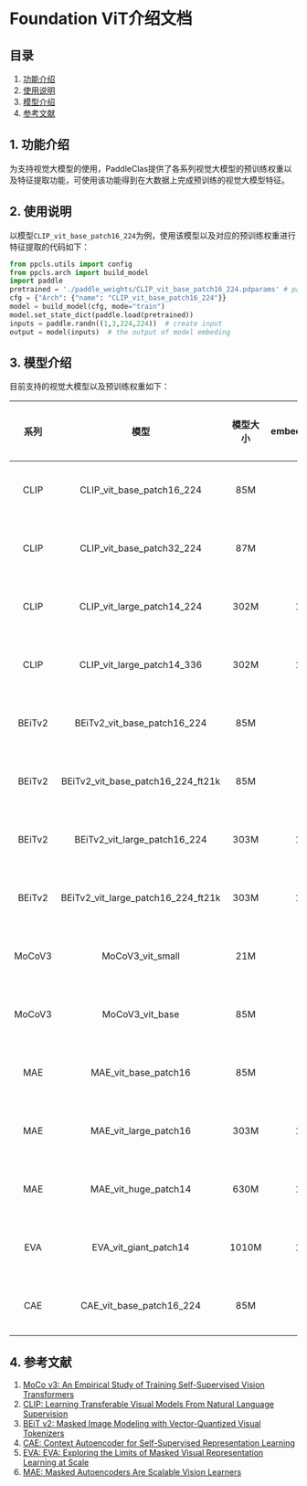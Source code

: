 # Foundation ViT介绍文档

## 目录

1. [功能介绍](#1-功能介绍)
2. [使用说明](#2-使用说明)
3. [模型介绍](#3-模型介绍)
4. [参考文献](#4-参考文献)

## 1. 功能介绍

为支持视觉大模型的使用，PaddleClas提供了各系列视觉大模型的预训练权重以及特征提取功能，可使用该功能得到在大数据上完成预训练的视觉大模型特征。

## 2. 使用说明

以模型`CLIP_vit_base_patch16_224`为例，使用该模型以及对应的预训练权重进行特征提取的代码如下：

```python
from ppcls.utils import config
from ppcls.arch import build_model
import paddle
pretrained = './paddle_weights/CLIP_vit_base_patch16_224.pdparams' # path to pretrained weight
cfg = {"Arch": {"name": "CLIP_vit_base_patch16_224"}}
model = build_model(cfg, mode="train")
model.set_state_dict(paddle.load(pretrained))
inputs = paddle.randn((1,3,224,224))  # create input
output = model(inputs)  # the output of model embeding
```

## 3. 模型介绍

目前支持的视觉大模型以及预训练权重如下：

|  系列  |                模型                | 模型大小 | embedding_size |                   预训练数据集                   | 权重下载                                                     |
| :----: | :--------------------------------: | :------: | :------------: | :----------------------------------------------: | ------------------------------------------------------------ |
|  CLIP  |     CLIP_vit_base_patch16_224      |   85M    |      768       |                       WIT                        | [下载地址](https://paddle-imagenet-models-name.bj.bcebos.com/dygraph/foundation_models/CLIP_vit_base_patch16_224.pdparams) |
|  CLIP  |     CLIP_vit_base_patch32_224      |   87M    |      768       |                       WIT                        | [下载地址](https://paddle-imagenet-models-name.bj.bcebos.com/dygraph/foundation_models/CLIP_vit_base_patch32_224.pdparams) |
|  CLIP  |     CLIP_vit_large_patch14_224     |   302M   |      1024      |                       WIT                        | [下载地址](https://paddle-imagenet-models-name.bj.bcebos.com/dygraph/foundation_models/CLIP_vit_large_patch14_224.pdparams) |
|  CLIP  |     CLIP_vit_large_patch14_336     |   302M   |      1024      |                       WIT                        | [下载地址](https://paddle-imagenet-models-name.bj.bcebos.com/dygraph/foundation_models/CLIP_vit_large_patch14_336.pdparams) |
| BEiTv2 |    BEiTv2_vit_base_patch16_224     |   85M    |      768       |                   ImageNet-1k                    | [下载地址](https://paddle-imagenet-models-name.bj.bcebos.com/dygraph/foundation_models/BEiTv2_vit_base_patch16_224.pdparams) |
| BEiTv2 | BEiTv2_vit_base_patch16_224_ft21k  |   85M    |      768       |            ImageNet-1k、ImageNet-21k             | [下载地址](https://paddle-imagenet-models-name.bj.bcebos.com/dygraph/foundation_models/BEiTv2_vit_base_patch16_224_ft21k.pdparams) |
| BEiTv2 |    BEiTv2_vit_large_patch16_224    |   303M   |      1024      |                   ImageNet-1k                    | [下载地址](https://paddle-imagenet-models-name.bj.bcebos.com/dygraph/foundation_models/BEiTv2_vit_large_patch16_224.pdparams) |
| BEiTv2 | BEiTv2_vit_large_patch16_224_ft21k |   303M   |      1024      |            ImageNet-1k、ImageNet-21k             | [下载地址](https://paddle-imagenet-models-name.bj.bcebos.com/dygraph/foundation_models/BEiTv2_vit_large_patch16_224_ft21k.pdparams) |
| MoCoV3 |          MoCoV3_vit_small          |   21M    |      384       |                   ImageNet-1k                    | [下载地址](https://paddle-imagenet-models-name.bj.bcebos.com/dygraph/foundation_models/MoCoV3_vit_small.pdparams) |
| MoCoV3 |          MoCoV3_vit_base           |   85M    |      768       |                   ImageNet-1k                    | [下载地址](https://paddle-imagenet-models-name.bj.bcebos.com/dygraph/foundation_models/MoCoV3_vit_base.pdparams) |
|  MAE   |        MAE_vit_base_patch16        |   85M    |      768       |                   ImageNet-1k                    | [下载地址](https://paddle-imagenet-models-name.bj.bcebos.com/dygraph/foundation_models/MAE_vit_base_patch16.pdparams) |
|  MAE   |       MAE_vit_large_patch16        |   303M   |      1024      |                   ImageNet-1k                    | [下载地址](https://paddle-imagenet-models-name.bj.bcebos.com/dygraph/foundation_models/MAE_vit_large_patch16.pdparams) |
|  MAE   |        MAE_vit_huge_patch14        |   630M   |      1280      |                   ImageNet-1k                    | [下载地址](https://paddle-imagenet-models-name.bj.bcebos.com/dygraph/foundation_models/MAE_vit_huge_patch14.pdparams) |
|  EVA   |        EVA_vit_giant_patch14        |  1010M   |      1408      | ImageNet-21k, CC12M,   CC2M, Object365,COCO, ADE | [下载地址](https://paddle-imagenet-models-name.bj.bcebos.com/dygraph/foundation_models/EVA_vit_giant_patch14.pdparams) |
|  CAE   |      CAE_vit_base_patch16_224      |   85M    |      768       |                   ImageNet-1k                    | [下载地址](https://paddle-imagenet-models-name.bj.bcebos.com/dygraph/foundation_models/CAE_vit_base_patch16_224.pdparams) |

## 4. 参考文献

1. [MoCo v3: An Empirical Study of Training Self-Supervised Vision Transformers](https://arxiv.org/pdf/2104.02057.pdf)
2. [CLIP: Learning Transferable Visual Models From Natural Language Supervision](https://arxiv.org/abs/2103.00020)
3. [BEiT v2: Masked Image Modeling with Vector-Quantized Visual Tokenizers](https://arxiv.org/abs/2208.06366)
4. [CAE: Context Autoencoder for Self-Supervised Representation Learning](https://arxiv.org/abs/2202.03026)
5. [EVA: EVA: Exploring the Limits of Masked Visual Representation Learning at Scale](https://paperswithcode.com/paper/eva-exploring-the-limits-of-masked-visual)
6. [MAE: Masked Autoencoders Are Scalable Vision Learners](https://paperswithcode.com/paper/masked-autoencoders-are-scalable-vision)
